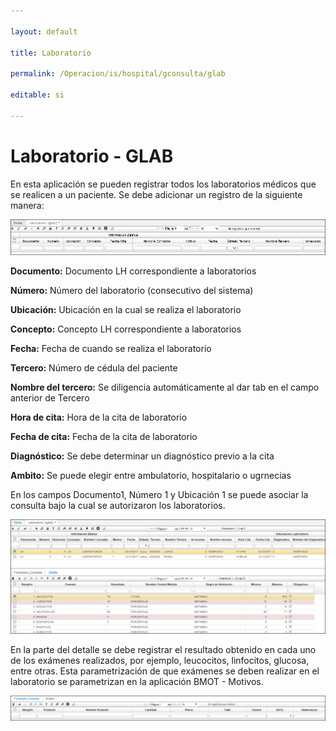 ```yaml
---

layout: default

title: Laboratorio

permalink: /Operacion/is/hospital/gconsulta/glab

editable: si

---
```




# Laboratorio - GLAB



En esta aplicación se pueden registrar todos los laboratorios médicos que se realicen a un paciente. Se debe adicionar un registro de la siguiente manera:



![](laboratorio.png)



**Documento:** Documento LH correspondiente a laboratorios  

**Número:** Número del laboratorio (consecutivo del sistema)  

**Ubicación:** Ubicación en la cual se realiza el laboratorio  

**Concepto:** Concepto LH correspondiente a laboratorios  

**Fecha:** Fecha de cuando se realiza el laboratorio  

**Tercero:** Número de cédula del paciente  

**Nombre del tercero:** Se diligencia automáticamente al dar tab en el campo anterior de Tercero    

**Hora de cita:** Hora de la cita de laboratorio  

**Fecha de cita:** Fecha de la cita de laboratorio  

**Diagnóstico:** Se debe determinar un diagnóstico previo a la cita  

**Ambito:** Se puede elegir entre ambulatorio, hospitalario o ugrnecias  



En los campos Documento1, Número 1 y Ubicación 1 se puede asociar la consulta bajo la cual se autorizaron los laboratorios.



![](laboratorios.png)



En la parte del detalle se debe registrar el resultado obtenido en cada uno de los exámenes realizados, por ejemplo, leucocitos, linfocitos, glucosa, entre otras. Esta parametrización de que exámenes se deben realizar en el laboratorio se parametrizan en la aplicación BMOT - Motivos.



![](detallelaboratorios.png)



